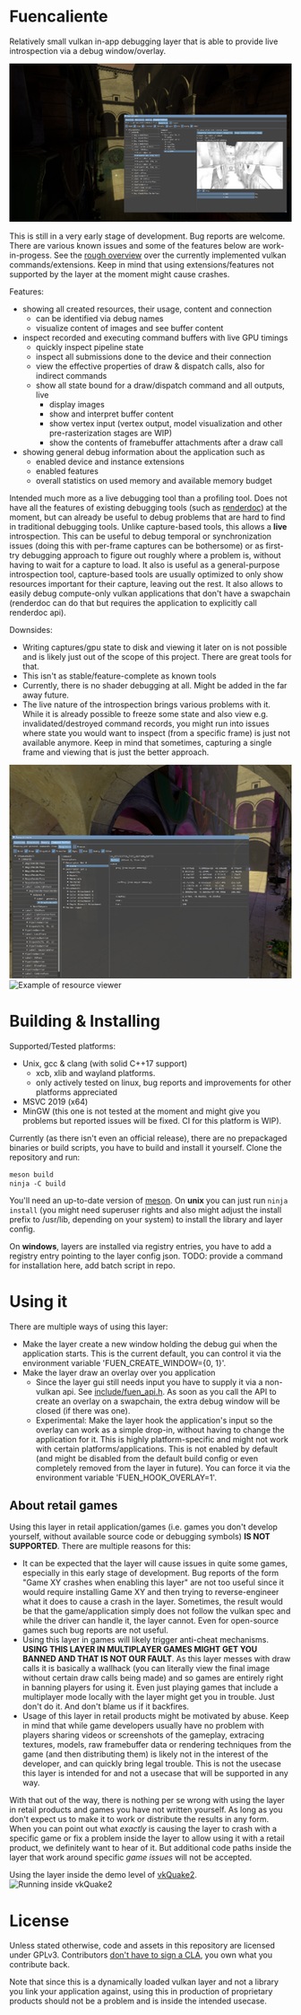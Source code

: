 # Fuencaliente

Relatively small vulkan in-app debugging layer that is able to provide
live introspection via a debug window/overlay.

![Example of command viewer 1](docs/pics/sponza-ssao.png)

This is still in a very early stage of development. Bug reports are welcome.
There are various known issues and some of the features below are work-in-progess.
See the [rough overview](docs/features.md) over the currently implemented vulkan 
commands/extensions. Keep in mind that using extensions/features not supported
by the layer at the moment might cause crashes.

Features:

- showing all created resources, their usage, content and connection
	- can be identified via debug names
	- visualize content of images and see buffer content
- inspect recorded and executing command buffers with live GPU timings
	- quickly inspect pipeline state
	- inspect all submissions done to the device and their connection
	- view the effective properties of draw & dispatch calls, also for indirect commands
	- show all state bound for a draw/dispatch command and all outputs, live
		- display images
		- show and interpret buffer content
		- show vertex input (vertex output, model visualization and 
		  other pre-rasterization stages are WIP)
		- show the contents of framebuffer attachments after a draw call
- showing general debug information about the application such as
	- enabled device and instance extensions
	- enabled features
	- overall statistics on used memory and available memory budget

Intended much more as a live debugging tool than a profiling tool.
Does not have all the features of existing debugging tools (such as [renderdoc](https://github.com/baldurk/renderdoc))
at the moment, but can already be useful to debug problems that are
hard to find in traditional debugging tools.
Unlike capture-based tools, this allows a **live** introspection.
This can be useful to debug temporal or synchronization issues (doing this
with per-frame captures can be bothersome) or as first-try
debugging approach to figure out roughly where a problem is, without
having to wait for a capture to load. It also is useful as a general-purpose
introspection tool, capture-based tools are usually optimized to only show
resources important for their capture, leaving out the rest.
It also allows to easily debug compute-only vulkan applications that
don't have a swapchain (renderdoc can do that but requires the application
to explicitly call renderdoc api).

Downsides:

- Writing captures/gpu state to disk and viewing it later on is not possible
  and is likely just out of the scope of this project. There are great
  tools for that.
- This isn't as stable/feature-complete as known tools
- Currently, there is no shader debugging at all. Might be added in the
  far away future.
- The live nature of the introspection brings various problems with it.
  While it is already possible to freeze some state and also view e.g.
  invalidated/destroyed command records, you might run into issues
  where state you would want to inspect (from a specific frame) is just
  not available anymore. Keep in mind that sometimes, capturing a single
  frame and viewing that is just the better approach.

![Example of command viewer 2](docs/pics/sponza-buf.png)
![Example of resource viewer](docs/pics/sponza-scatter.png)

# Building & Installing

Supported/Tested platforms:

- Unix, gcc & clang (with solid C++17 support)
	- xcb, xlib and wayland platforms.
	- only actively tested on linux, bug reports and improvements for
	  other platforms appreciated
- MSVC 2019 (x64)
- MinGW (this one is not tested at the moment and might give you problems
  but reported issues will be fixed. CI for this platform is WIP).

Currently (as there isn't even an official release), there are no prepackaged
binaries or build scripts, you have to build and install it yourself. Clone the
repository and run:

```shell
meson build
ninja -C build
```

You'll need an up-to-date version of [meson](https://github.com/mesonbuild/meson/releases).
On **unix** you can just run `ninja install` (you might need superuser rights
and also might adjust the install prefix to /usr/lib, depending on your system)
to install the library and layer config.

On **windows**, layers are installed via registry entries, you have to add
a registry entry pointing to the layer config json.
TODO: provide a command for installation here, add batch script in repo.

# Using it

There are multiple ways of using this layer:

- Make the layer create a new window holding the debug gui when the application starts.
  This is the current default, you can control it via the environment variable
  'FUEN_CREATE_WINDOW={0, 1}'.
- Make the layer draw an overlay over you application
	- Since the layer gui still needs input you have to supply it via
	  a non-vulkan api. See [include/fuen_api.h](include/fuen_api.h).
	  As soon as you call the API to create an overlay on a swapchain,
	  the extra debug window will be closed (if there was one).
	- Experimental: Make the layer hook the application's input
	  so the overlay can work as a simple drop-in, without having to change
	  the application for it. This is highly platform-specific and might
	  not work with certain platforms/applications.
	  This is not enabled by default (and might be disabled from the default
	  build config or even completely removed from the layer in future).
	  You can force it via the environment variable 'FUEN_HOOK_OVERLAY=1'.

## About retail games

Using this layer in retail application/games (i.e. games you don't develop yourself,
without available source code or debugging symbols) **IS NOT SUPPORTED**.
There are multiple reasons for this:

- It can be expected that the layer will cause issues in quite some games,
  especially in this early stage of development. Bug reports of the
  form "Game XY crashes when enabling this layer" are not too useful since
  it would require installing Game XY and then trying to reverse-engineer
  what it does to cause a crash in the layer. Sometimes, the result would
  be that the game/application simply does not follow the vulkan spec
  and while the driver can handle it, the layer cannot.
  Even for open-source games such bug reports are not useful.
- Using this layer in games will likely trigger anti-cheat mechanisms.
  **USING THIS LAYER IN MULTIPLAYER GAMES MIGHT GET YOU BANNED AND THAT
  IS NOT OUR FAULT**. As this layer messes with draw calls it is basically a
  wallhack (you can literally view the final image without certain draw
  calls being made) and so games are entirely right in banning
  players for using it. Even just playing games that include
  a multiplayer mode locally with the layer might get you in trouble.
  Just don't do it. And don't blame us if it backfires.
- Usage of this layer in retail products might be motivated by abuse.
  Keep in mind that while game developers usually have no problem with
  players sharing videos or screenshots of the gameplay, extracing
  textures, models, raw framebuffer data or rendering techniques from the game
  (and then distributing them) is likely not in the interest of the developer,
  and can quickly bring legal trouble. This is not the usecase this layer 
  is intended for and not a usecase that will be supported in any way.

With that out of the way, there is nothing per se wrong with using the
layer in retail products and games you have not written yourself. As long as you
don't expect us to make it to work or distribute the results in any form.
When you can point out what *exactly* is causing the layer to crash with a
specific game or fix a problem inside the layer to allow using it with
a retail product, we definitely want to hear of it. But additional code paths
inside the layer that work around specific *game issues* will not
be accepted.

Using the layer inside the demo level of [vkQuake2](https://github.com/kondrak/vkQuake2).
![Running inside vkQuake2](TODO)

# License

Unless stated otherwise, code and assets in this repository are licensed under 
GPLv3. Contributors [don't have to sign a CLA](https://drewdevault.com/2018/10/05/Dont-sign-a-CLA.html), 
you own what you contribute back.

Note that since this is a dynamically loaded vulkan layer and not a library 
you link your application against, using this in production of proprietary 
products should not be a problem and is inside the intended usecase.
